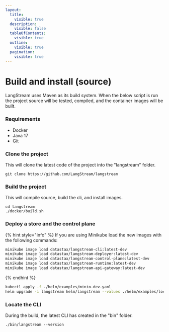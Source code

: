 ```yaml
---
layout:
  title:
    visible: true
  description:
    visible: false
  tableOfContents:
    visible: true
  outline:
    visible: true
  pagination:
    visible: true
---
```


# Build and install (source)

LangStream uses Maven as its build system. When the below script is run the project source will be tested, compiled, and the container images will be built.

### Requirements

* Docker
* Java 17
* Git

### Clone the project

This will clone the latest code of the project into the "langstream" folder.

```
git clone https://github.com/LangStream/langstream
```

### Build the project

This will compile source, build the cli, and install images.

```
cd langstream
./docker/build.sh
```

### Deploy a store and the control plane

{% hint style="info" %}
If you are using Minikube load the new images with the following commands:

```bash
minikube image load datastax/langstream-cli:latest-dev
minikube image load datastax/langstream-deployer:latest-dev
minikube image load datastax/langstream-control-plane:latest-dev
minikube image load datastax/langstream-runtime:latest-dev
minikube image load datastax/langstream-api-gateway:latest-dev
```
{% endhint %}

```bash
kubectl apply -f ./helm/examples/minio-dev.yaml
helm upgrade -i langstream helm/langstream --values ./helm/examples/local.yaml --wait
```

### Locate the CLI

During the build, the latest CLI has created in the "bin" folder.

```
./bin/langstream --version
```
